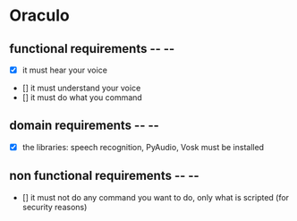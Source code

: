 # Oraculo

##
## functional requirements -- --

- [X] it must hear your voice
- [] it must understand your voice
- [] it must do what you command

## domain requirements -- --
- [X] the libraries: speech recognition, PyAudio, Vosk must be installed

## non functional requirements -- --

- [] it must not do any command you want to do, only what is scripted (for security reasons)